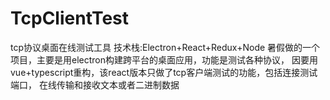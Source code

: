 # TcpClientTest
tcp协议桌面在线测试工具
技术栈:Electron+React+Redux+Node
    暑假做的一个项目，主要是用electron构建跨平台的桌面应用，功能是测试各种协议，
因要用vue+typescript重构，该react版本只做了tcp客户端测试的功能，包括连接测试端口，
在线传输和接收文本或者二进制数据


